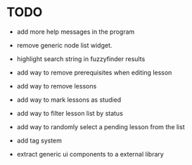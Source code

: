 # TODO

- add more help messages in the program
- remove generic node list widget.
- highlight search string in fuzzyfinder results

- add way to remove prerequisites when editing lesson
- add way to remove lessons
- add way to mark lessons as studied
- add way to filter lesson list by status
- add way to randomly select a pending lesson from the list
- add tag system
- extract generic ui components to a external library
